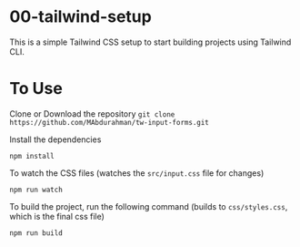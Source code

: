 # 00-tailwind-setup

This is a simple Tailwind CSS setup to start building projects using Tailwind CLI.

# To Use 

Clone or Download the repository
`git clone https://github.com/MAbdurahman/tw-input-forms.git`

Install the dependencies

`npm install`

To watch the CSS files
(watches the `src/input.css` file for changes)

`npm run watch`

To build the project, run the following command
(builds to `css/styles.css`, which is the final css file)

`npm run build`